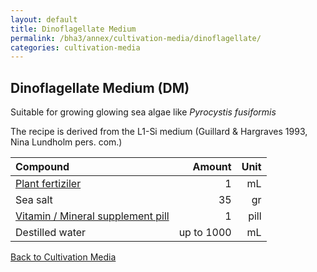 ```yaml
---
layout: default
title: Dinoflagellate Medium
permalink: /bha3/annex/cultivation-media/dinoflagellate/
categories: cultivation-media
---
```


## Dinoflagellate Medium (DM)

Suitable for growing glowing sea algae like *Pyrocystis fusiformis*

The recipe is derived from the L1-Si medium (Guillard & Hargraves 1993, Nina Lundholm pers. com.)

|Compound| Amount | Unit |
|:-------|-------:|-----:|
|[Plant fertiziler](https://www.pokon.nl/huis/kamerplanten/pokon-universeel/)|1|mL|
|Sea salt|35|gr|
|[Vitamin / Mineral supplement pill](https://www.kruidvat.nl/kruidvat-multi-a-z-compleet-tabletten/p/57417)|1|pill|
|Destilled water| up to 1000|mL|

[Back to Cultivation Media](/bha3/annex/cultivation-media/)
